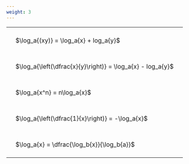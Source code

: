 ```yaml
---
weight: 3
---
```


<style type="text/css">
#T_d1ec1 th.col_heading {
  text-align: left;
  font-size: 1em;
}
#T_d1ec1 td {
  text-align: left;
  font-size: 1em;
  padding: 1.5em;
}
</style>
<table id="T_d1ec1">
  <thead>
  </thead>
  <tbody>
    <tr>
      <td id="T_d1ec1_row0_col0" class="data row0 col0" >$\log_a{(xy)} = \log_a{x} + log_a{y}$</td>
    </tr>
    <tr>
      <td id="T_d1ec1_row1_col0" class="data row1 col0" >$\log_a{\left(\dfrac{x}{y}\right)} = \log_a{x} - log_a{y}$</td>
    </tr>
    <tr>
      <td id="T_d1ec1_row2_col0" class="data row2 col0" >$\log_a{x^n} = n\log_a{x}$</td>
    </tr>
    <tr>
      <td id="T_d1ec1_row3_col0" class="data row3 col0" >$\log_a{\left(\dfrac{1}{x}\right)} = -\log_a{x}$</td>
    </tr>
    <tr>
      <td id="T_d1ec1_row4_col0" class="data row4 col0" >$\log_a{x} = \dfrac{\log_b{x}}{\log_b{a}}$</td>
    </tr>
  </tbody>
</table>

